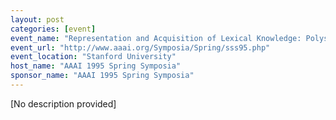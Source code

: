 ```yaml
---
layout: post
categories: [event]
event_name: "Representation and Acquisition of Lexical Knowledge: Polysemy, Ambiguity, and Generativity"
event_url: "http://www.aaai.org/Symposia/Spring/sss95.php"
event_location: "Stanford University"
host_name: "AAAI 1995 Spring Symposia"
sponsor_name: "AAAI 1995 Spring Symposia"
---
```

[No description provided]